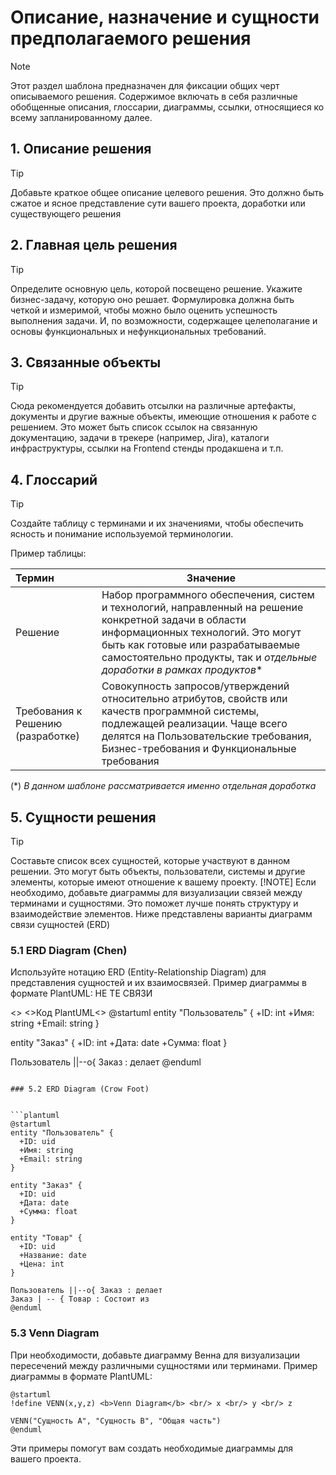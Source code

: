 # Описание, назначение и сущности предполагаемого решения
> [!NOTE]
> Этот раздел шаблона предназначен для фиксации общих черт описываемого решения.
Содержимое включать в себя различные обобщенные описания, глоссарии, диаграммы, ссылки, относящиеся ко всему запланированному далее.

## 1. Описание решения
> [!TIP]
> Добавьте краткое общее описание целевого решения. Это должно быть сжатое и ясное представление сути вашего проекта, доработки или существующего решения


## 2. Главная цель решения
> [!TIP]
> Определите основную цель, которой посвещено решение. Укажите бизнес-задачу, которую оно решает. Формулировка должна быть четкой и измеримой, чтобы можно было оценить успешность выполнения задачи. И, по возможности, содержащее целеполагание и основы функциональных и нефункциональных требований.

## 3. Связанные объекты
> [!TIP]
> Сюда рекомендуется добавить отсылки на различные артефакты, документы и другие важные объекты, имеющие отношения к работе с решением. Это может быть список ссылок на связанную документацию, задачи в трекере (например, Jira), каталоги инфраструктуры, ссылки на Frontend стенды продакшена и т.п.

## 4. Глоссарий

> [!TIP]
> Создайте таблицу с терминами и их значениями, чтобы обеспечить ясность и понимание используемой терминологии. 

Пример таблицы:

| Термин                | Значение   |
|:------------| --------------------------------------------------------------------------|
|Решение| Набор программного обеспечения, систем и технологий, направленный на решение конкретной задачи в области информационных технологий. Это могут быть как готовые или разрабатываемые самостоятельно продукты, так и *отдельные доработки в рамках продуктов** |
| Требования к Решению (разработке) | Совокупность запросов/утверждений относительно атрибутов, свойств или качеств программной системы, подлежащей реализации. Чаще всего делятся на Пользовательские требования, Бизнес-требования и Функциональные требования |

(*) *В данном шаблоне рассматривается именно отдельная доработка*

## 5. Сущности решения
> [!TIP]
>Составьте список всех сущностей, которые участвуют в данном решении. Это могут быть объекты, пользователи, системы и другие элементы, которые имеют отношение к вашему проекту.
> [!NOTE]
> Если необходимо, добавьте диаграммы для визуализации связей между терминами и сущностями. Это поможет лучше понять структуру и взаимодействие элементов. Ниже представлены варианты диаграмм связи сущностей (ERD)

### 5.1 ERD Diagram (Chen)

Используйте нотацию ERD (Entity-Relationship Diagram) для представления сущностей и их взаимосвязей. Пример диаграммы в формате PlantUML:
НЕ ТЕ СВЯЗИ

<>
<>Код PlantUML<>
@startuml
entity "Пользователь" {
  +ID: int
  +Имя: string
  +Email: string
}

entity "Заказ" {
  +ID: int
  +Дата: date
  +Сумма: float
}

Пользователь ||--o{ Заказ : делает
@enduml
```

### 5.2 ERD Diagram (Crow Foot)


```plantuml
@startuml
entity "Пользователь" {
  +ID: uid
  +Имя: string
  +Email: string
}

entity "Заказ" {
  +ID: uid
  +Дата: date
  +Сумма: float
}

entity "Товар" {
  +ID: uid
  +Название: date
  +Цена: int
}

Пользователь ||--o{ Заказ : делает
Заказ | -- { Товар : Состоит из
@enduml
```

### 5.3 Venn Diagram
При необходимости, добавьте диаграмму Венна для визуализации пересечений между различными сущностями или терминами. Пример диаграммы в формате PlantUML:

```plantuml
@startuml
!define VENN(x,y,z) <b>Venn Diagram</b> <br/> x <br/> y <br/> z

VENN("Сущность A", "Сущность B", "Общая часть")
@enduml
```

Эти примеры помогут вам создать необходимые диаграммы для вашего проекта.
